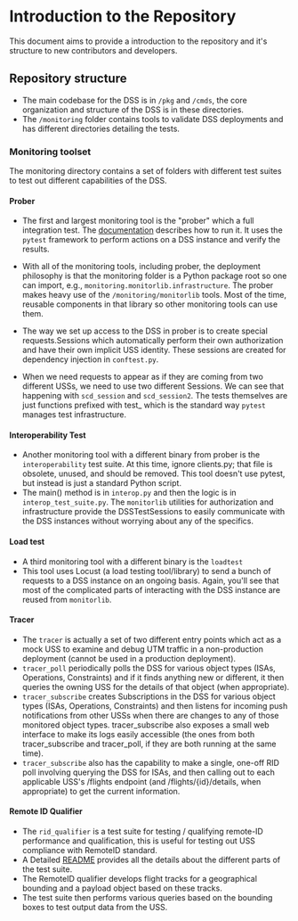 # Introduction to the Repository

This document aims to provide a introduction to the repository and it's structure to new contributors and developers.

## Repository structure

- The main codebase for the DSS is in `/pkg` and `/cmds`, the core organization and structure of the DSS is in these directories.
- The `/monitoring` folder contains tools to validate DSS deployments and has different directories detailing the tests.

### Monitoring toolset

The monitoring directory contains a set of folders with different test suites to test out different capabilities of the DSS.

#### Prober

- The first and largest monitoring tool is the "prober" which a full integration test. The [documentation](../monitoring/prober/README.md/README.md) describes how to run it. It uses the `pytest` framework to perform actions on a DSS instance and verify the results.
- With all of the monitoring tools, including prober, the deployment philosophy is that the monitoring folder is a Python package root so one can import, e.g., `monitoring.monitorlib.infrastructure`. The prober makes heavy use of the `/monitoring/monitorlib` tools.  Most of the time, reusable components in that library so other monitoring tools can use them.

- The way we set up access to the DSS in prober is to create special requests.Sessions which automatically perform their own authorization and have their own implicit USS identity. These sessions are created for dependency injection in `conftest.py`.  
- When we need requests to appear as if they are coming from two different USSs, we need to use two different Sessions. We can see that happening with `scd_session` and `scd_session2`.  The tests themselves are just functions prefixed with test_ which is the standard way `pytest` manages test infrastructure.

#### Interoperability Test

- Another monitoring tool with a different binary from prober is the `interoperability` test suite.  At this time, ignore clients.py; that file is obsolete, unused, and should be removed. This tool doesn't use pytest, but instead is just a standard Python script. 
- The main() method is in `interop.py` and then the logic is in `interop_test_suite.py`.  The `monitorlib` utilities for authorization and infrastructure provide the DSSTestSessions to easily communicate with the DSS instances without worrying about any of the specifics.

#### Load test

- A third monitoring tool with a different binary is the `loadtest`
- This tool uses Locust (a load testing tool/library) to send a bunch of requests to a DSS instance on an ongoing basis.  Again, you'll see that most of the complicated parts of interacting with the DSS instance are reused from `monitorlib`.

#### Tracer

- The `tracer` is actually a set of two different entry points which act as a mock USS to examine and debug UTM traffic in a non-production deployment (cannot be used in a production deployment).  
- `tracer_poll` periodically polls the DSS for various object types (ISAs, Operations, Constraints) and if it finds anything new or different, it then queries the owning USS for the details of that object (when appropriate).  
- `tracer_subscribe` creates Subscriptions in the DSS for various object types (ISAs, Operations, Constraints) and then listens for incoming push notifications from other USSs when there are changes to any of those monitored object types.  tracer_subscribe also exposes a small web interface to make its logs easily accessible (the ones from both tracer_subscribe and tracer_poll, if they are both running at the same time).  
- `tracer_subscribe` also has the capability to make a single, one-off RID poll involving querying the DSS for ISAs, and then calling out to each applicable USS's /flights endpoint (and /flights/{id}/details, when appropriate) to get the current information.

#### Remote ID Qualifier

- The `rid_qualifier` is a test suite for testing / qualifying remote-ID performance and qualification, this is useful for testing out USS compliance with RemoteID standard.
- A Detailed [README](../dss/monitoring/rid_qualifier/README.md) provides all the details about the different parts of the test suite.
- The RemoteID qualifier develops flight tracks for a geographical bounding and a payload object based on these tracks.
- The test suite then performs various queries based on the bounding boxes to test output data from the USS.